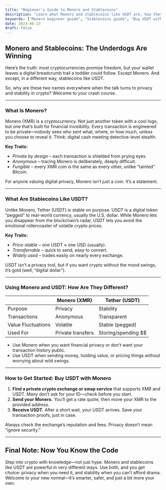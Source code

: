 ```yaml
---
title: "Beginner's Guide to Monero and Stablecoins"
description: "Learn what Monero and stablecoins like USDT are, how they're different, and how to take your first steps in private, stable crypto transactions."
keywords: ["Monero beginner guide", "Stablecoins guide", "Buy USDT with Monero", "Monero basics", "How to use Tether stablecoin"]
date: 2024-06-23
draft: false
---
```


## Monero and Stablecoins: The Underdogs Are Winning

Here’s the truth: most cryptocurrencies promise freedom, but your wallet leaves a digital breadcrumb trail a toddler could follow. Except Monero. And except, in a different way, stablecoins like USDT.

So, why are these two names everywhere when the talk turns to privacy and stability in crypto? Welcome to your crash course.

---

### What Is Monero?  
Monero (XMR) is a cryptocurrency. Not just another token with a cool logo, but one that’s built for financial invisibility. Every transaction is engineered to be private—nobody sees who sent what, where, or how much, unless you choose to reveal it. Think: digital cash meeting detective-level stealth.

**Key Traits:**  
- *Private by design* – each transaction is shielded from prying eyes.  
- *Anonymous* – tracing Monero is deliberately, deeply difficult.  
- *Fungible* – every XMR coin is the same as every other, unlike “tainted” Bitcoin.

For anyone valuing digital privacy, Monero isn’t just a coin. It’s a statement.

---

### What Are Stablecoins Like USDT?  
Unlike Monero, Tether (USDT) is stable on purpose. USDT is a digital token “pegged” to real-world currency, usually the U.S. dollar. While Monero lets you disappear from the blockchain’s radar, USDT lets you avoid the emotional rollercoaster of volatile crypto prices.

**Key Traits:**  
- *Price-stable* – one USDT ≈ one USD (usually).  
- *Transferrable* – quick to send, easy to convert.  
- *Widely used* – trades easily on nearly every exchange.

USDT isn’t a privacy tool, but if you want crypto without the mood swings, it’s gold (well, “digital dollar”).

---

### Using Monero and USDT: How Are They Different?  
|                     | Monero (XMR)       | Tether (USDT)        |
|---------------------|--------------------|----------------------|
| Purpose             | Privacy            | Stability            |
| Transactions        | Anonymous          | Transparent          |
| Value Fluctuations  | Volatile           | Stable (pegged)      |
| Used For            | Private transfers  | Storing/spending $$  |

- Use Monero when you want financial privacy or don’t want your transaction history public.
- Use USDT when sending money, holding value, or pricing things without worrying about wild swings.

---

### How to Get Started: Buy USDT with Monero

1. **Find a private crypto exchange or swap service** that supports XMR and USDT. Many don’t ask for your ID—check before you start.
2. **Send your Monero.** You’ll get a rate quote, then move your XMR to the provided address.
3. **Receive USDT.** After a short wait, your USDT arrives. Save your transaction proofs, just in case.

Always check the exchange’s reputation and fees. Privacy doesn’t mean “ignore security.”

---

## Final Note: Now You Know the Code

Step into crypto with knowledge—not just hype. Monero and stablecoins like USDT are powerful in very different ways. Use both, and you get choice: privacy when you need it, and stability when you can’t afford drama. Welcome to your new normal—it’s smarter, safer, and just a bit more your own.